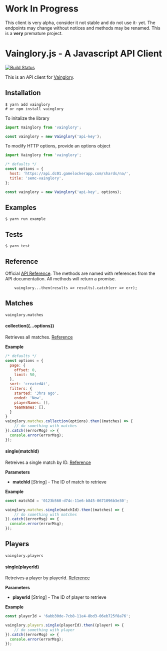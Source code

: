 # Work In Progress

This client is very alpha, consider it not stable and do not use it- yet. The endpoints may change without notices and methods may be renamed. This is a **very** premature project.

# Vainglory.js - A Javascript API Client

[![Build Status](https://travis-ci.org/seripap/vainglory.svg?branch=master)](https://travis-ci.org/seripap/vainglory)

This is an API client for [Vainglory](http://vainglorygame.com).

## Installation

```
$ yarn add vainglory
# or npm install vainglory
```

To initalize the library

```javascript
import Vainglory from 'vainglory';

const vainglory = new Vainglory('api-key');
```

To modify HTTP options, provide an options object

```javascript
import Vainglory from 'vainglory';

/* defaults */
const options = {
  host: 'https://api.dc01.gamelockerapp.com/shards/na/',
  title: 'semc-vainglory',
};

const vainglory = new Vainglory('api-key', options);
```

## Examples

```
$ yarn run example
```

## Tests

```
$ yarn test
```

## Reference
Official [API Reference](http://developer.vainglorygame.com/docs). The methods are named with references from the API documentation. All methods will return a promise.

```
    vainglory...then(results => results).catch(err => err);
```

## Matches

`vainglory.matches` 

#### collection({...options})

Retrieves all matches. [Reference](http://developer.vainglorygame.com/docs/#get-a-collection-of-matches)

__Example__
```javascript
/* defaults */
const options = {
  page: {
    offset: 0,
    limit: 50,
  },
  sort: 'createdAt',
  filters: {
    started: '3hrs ago',
    ended: 'Now',
    playerNames: [],
    teamNames: [],
  }
}
vainglory.matches.collection(options).then((matches) => {
    // do something with matches
}).catch((errorMsg) => {
  console.error(errorMsg);
});
```

#### single(matchId)

Retreives a single match by ID. [Reference](http://developer.vainglorygame.com/docs/#get-a-single-match)

__Parameters__
- **matchId** [*String*] - The ID of match to retrieve

__Example__
```javascript
const matchId = '0123b560-d74c-11e6-b845-0671096b3e30';

vainglory.matches.single(matchId).then((matches) => {
    // do something with matches
}).catch((errorMsg) => {
  console.error(errorMsg);
});
```

## Players

`vainglory.players` 
#### single(playerId)

Retreives a player by playerId. [Reference](http://developer.vainglorygame.com/docs/#get-a-single-player)

__Parameters__
- **playerId** [*String*] - The ID of player to retrieve

__Example__
```javascript
const playerId = '6abb30de-7cb8-11e4-8bd3-06eb725f8a76';

vainglory.players.single(playerId).then((player) => {
    // do something with player
}).catch((errorMsg) => {
  console.error(errorMsg);
});
```
